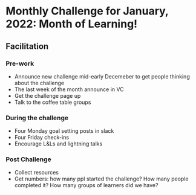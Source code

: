 # Monthly Challenge for January, 2022: Month of Learning!

## Facilitation

### Pre-work

- Announce new challenge mid-early Decemeber to get people thinking about the challenge
- The last week of the month announce in VC
- Get the challenge page up
- Talk to the coffee table groups

### During the challenge

- Four Monday goal setting posts in slack
- Four Friday check-ins
- Encourage L&Ls and lightning talks

### Post Challenge

- Collect resources
- Get numbers: how many ppl started the challenge? How many people completed it? How many groups of learners did we have?
